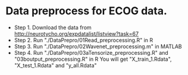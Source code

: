 # Data preprocess for ECOG data.
- Step 1. Download the data from http://neurotycho.org/expdatalist/listview?task=67
- Step 2. Run "./DataPrepro/01Read_preprocessing.R" in R
- Step 3. Run "./DataPrepro/02Wavenet_preprocessing.m" in MATLAB
- Step 4. Run "./DataPrepro/03aTensorize_preprocessing.R" and "03boutput_preprocessing.R" in R
You will get "X_train_1.Rdata", "X_test_1.Rdata" and "y_all.Rdata"


